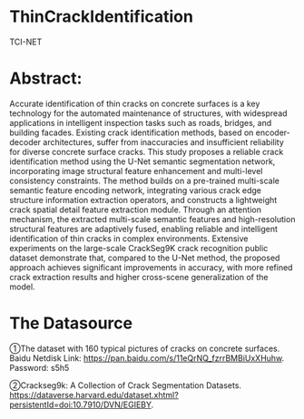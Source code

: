# ThinCrackIdentification
TCI-NET
# Abstract:
Accurate identification of thin cracks on concrete surfaces is a key technology for the automated maintenance of structures, with widespread applications in intelligent inspection tasks such as roads, bridges, and building facades. Existing crack identification methods, based on encoder-decoder architectures, suffer from inaccuracies and insufficient reliability for diverse concrete surface cracks. This study proposes a reliable crack identification method using the U-Net semantic segmentation network, incorporating image structural feature enhancement and multi-level consistency constraints. The method builds on a pre-trained multi-scale semantic feature encoding network, integrating various crack edge structure information extraction operators, and constructs a lightweight crack spatial detail feature extraction module. Through an attention mechanism, the extracted multi-scale semantic features and high-resolution structural features are adaptively fused, enabling reliable and intelligent identification of thin cracks in complex environments. Extensive experiments on the large-scale CrackSeg9K crack recognition public dataset demonstrate that, compared to the U-Net method, the proposed approach achieves significant improvements in accuracy, with more refined crack extraction results and higher cross-scene generalization of the model.

# The Datasource
①The dataset with 160 typical pictures of cracks on concrete surfaces.
    Baidu Netdisk Link: https://pan.baidu.com/s/11eQrNQ_fzrrBMBiUxXHuhw. Password: s5h5 
    
②Crackseg9k: A Collection of Crack Segmentation Datasets.
    https://dataverse.harvard.edu/dataset.xhtml?persistentId=doi:10.7910/DVN/EGIEBY.
